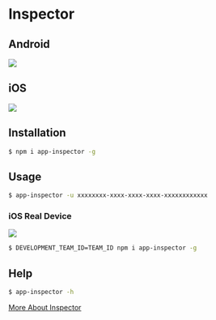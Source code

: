 # Inspector

## Android

![](http://ww4.sinaimg.cn/large/7dfcf2f7gw1f7bwlhpakwg20s40kge3k.gif)

## iOS

![](http://ww4.sinaimg.cn/large/7dfcf2f7gw1f7bwp1mgiyg20s40kg7wh.gif)

## Installation

```bash
$ npm i app-inspector -g
```

## Usage

```bash
$ app-inspector -u xxxxxxxx-xxxx-xxxx-xxxx-xxxxxxxxxxxx
```

### iOS Real Device

![](http://wx1.sinaimg.cn/large/6d308bd9gy1fg7cnt9hf6j20t70h7782.jpg)

```bash
$ DEVELOPMENT_TEAM_ID=TEAM_ID npm i app-inspector -g
```

## Help

```bash
$ app-inspector -h
```

[More About Inspector](//macacajs.github.io/app-inspector)
